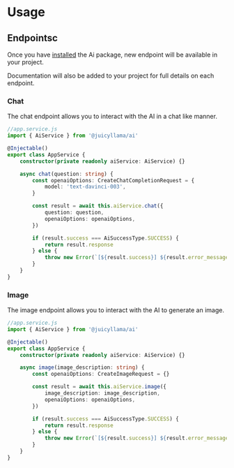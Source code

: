 # Usage

## Endpointsc

Once you have [installed](/backend/ai/readme#install) the Ai package, new endpoint will be available in your project.

Documentation will also be added to your project for full details on each endpoint.

### Chat

The chat endpoint allows you to interact with the AI in a chat like manner.

```typescript
//app.service.js
import { AiService } from '@juicyllama/ai'

@Injectable()
export class AppService {
	constructor(private readonly aiService: AiService) {}

	async chat(question: string) {
		const openaiOptions: CreateChatCompletionRequest = {
			model: 'text-davinci-003',
		}

		const result = await this.aiService.chat({
			question: question,
			openaiOptions: openaiOptions,
		})

		if (result.success === AiSuccessType.SUCCESS) {
			return result.response
		} else {
			throw new Error(`[${result.success}] ${result.error_message}`)
		}
	}
}
```

### Image

The image endpoint allows you to interact with the AI to generate an image.

```typescript
//app.service.js
import { AiService } from '@juicyllama/ai'

@Injectable()
export class AppService {
	constructor(private readonly aiService: AiService) {}

	async image(image_description: string) {
		const openaiOptions: CreateImageRequest = {}

		const result = await this.aiService.image({
			image_description: image_description,
			openaiOptions: openaiOptions,
		})

		if (result.success === AiSuccessType.SUCCESS) {
			return result.response
		} else {
			throw new Error(`[${result.success}] ${result.error_message}`)
		}
	}
}
```
